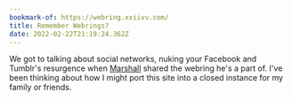 ```yaml
---
bookmark-of: https://webring.xxiivv.com/
title: Remember Webrings?
date: 2022-02-22T21:19:24.362Z
---
```


We got to talking about social networks, nuking your Facebook and Tumblr's resurgence when [Marshall](https://maxdeviant.com) shared the webring he's a part of. I've been thinking about how I might port this site into a closed instance for my family or friends.
